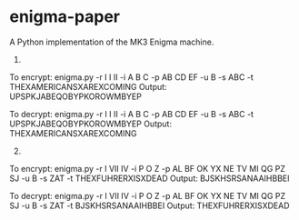 # enigma-paper
A Python implementation of the MK3 Enigma machine.

1)
To encrypt: enigma.py -r I I II -i A B C -p AB CD EF -u B  -s ABC -t THEXAMERICANSXAREXCOMING
Output: UPSPKJABEQOBYPKOROWMBYEP

To decrypt: enigma.py -r I I II -i A B C -p AB CD EF -u B  -s ABC -t UPSPKJABEQOBYPKOROWMBYEP
Output: THEXAMERICANSXAREXCOMING

2)
To encrypt: enigma.py -r I VII IV -i P O Z -p AL BF OK YX NE TV MI QG PZ SJ -u B -s ZAT -t THEXFUHRERXISXDEAD
Output: BJSKHSRSANAAIHBBEI

To decrypt: enigma.py -r I VII IV -i P O Z -p AL BF OK YX NE TV MI QG PZ SJ -u B -s ZAT -t BJSKHSRSANAAIHBBEI
Output: THEXFUHRERXISXDEAD
